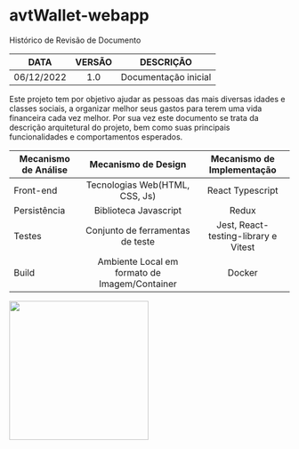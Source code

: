# avtWallet-webapp

Histórico de Revisão de Documento

|DATA|VERSÃO|DESCRIÇÃO|
| :-: | :-: | :-: |
|06/12/2022|1.0|Documentação inicial|

Este projeto tem por objetivo ajudar as pessoas das mais diversas idades e classes sociais, a organizar melhor seus gastos para terem uma vida financeira cada vez melhor.
Por sua vez este documento se trata da descrição arquitetural do projeto, bem como suas principais funcionalidades e comportamentos esperados.

|Mecanismo de Análise|Mecanismo de Design|Mecanismo de Implementação|
| - | :-: | :-: |
|Front-end|Tecnologias Web(HTML, CSS, Js)|React Typescript|
|Persistência|Biblioteca Javascript|Redux|
|Testes|Conjunto de ferramentas de teste|Jest, React-testing-library e Vitest|
|Build|Ambiente Local em formato de Imagem/Container|Docker|

<img src="[]blob:https://web.whatsapp.com/f882dcab-d717-491b-a95c-dc6b6ac57fbb" width="250" height="250">
